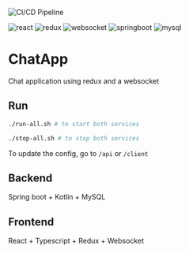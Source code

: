 ![CI/CD Pipeline](https://github.com/TheRealPad/chatApp/actions/workflows/ci.yml/badge.svg)

![react](https://img.shields.io/badge/React-20232A?style=for-the-badge&logo=react&logoColor=61DAFB)
![redux](https://img.shields.io/badge/Redux-593D88?style=for-the-badge&logo=redux&logoColor=white)
![websocket](https://img.shields.io/badge/Socket.io-010101?&style=for-the-badge&logo=Socket.io&logoColor=white)
![springboot](https://img.shields.io/badge/Spring_Boot-6DB33F?style=for-the-badge&logo=spring-boot&logoColor=white)
![mysql](https://img.shields.io/badge/MySQL-005C84?style=for-the-badge&logo=mysql&logoColor=white)

# ChatApp

Chat application using redux and a websocket

## Run

```bash
./run-all.sh # to start both services
```

```bash
./stop-all.sh # to stop both services
```

To update the config, go to ```/api``` or ```/client```

## Backend

Spring boot + Kotlin + MySQL

## Frontend

React + Typescript + Redux + Websocket
